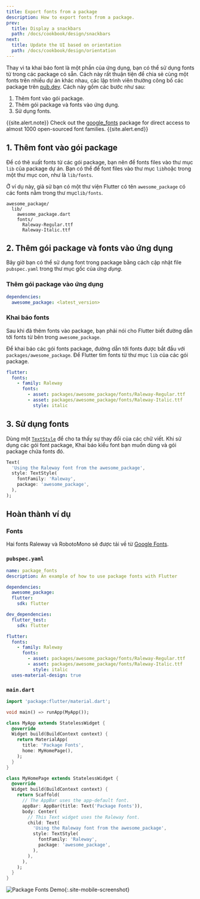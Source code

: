 ```yaml
---
title: Export fonts from a package
description: How to export fonts from a package.
prev:
  title: Display a snackbars
  path: /docs/cookbook/design/snackbars
next:
  title: Update the UI based on orientation
  path: /docs/cookbook/design/orientation
---
```


Thay vì ta khai báo font là một phần của ứng dụng, bạn có thể sử dụng fonts từ trong các package có sẵn. Cách này rất thuận tiện để chia sẻ cùng một fonts trên nhiều dự án khác nhau, các lập trình viên thường công bố các package trên [pub.dev][].
Cách này gồm các bước như sau:

  1. Thêm font vào gói package.
  2. Thêm gói package và fonts vào ứng dụng.
  3. Sử dụng fonts.

{{site.alert.note}}
  Check out the [google_fonts][] package for direct access
  to almost 1000 open-sourced font families.
{{site.alert.end}}

## 1. Thêm font vào gói package

Để có thê xuất fonts từ các gói package, bạn nên để fonts files vào thư mục `lib` của package dự án. Bạn có thể để font files vào thư mục `lib`hoặc trong một thư mục con, như là `lib/fonts`.

Ở ví dụ này, giả sử bạn có một thư viện Flutter có tên `awesome_package` có các fonts nằm trong thư mục`lib/fonts`.

```
awesome_package/
  lib/
    awesome_package.dart
    fonts/
      Raleway-Regular.ttf
      Raleway-Italic.ttf
```

## 2. Thêm gói package và fonts vào ứng dụng

Bây giờ bạn có thể sử dụng font trong package bằng cách cập nhật file `pubspec.yaml` trong thư mục gốc của *ứng dụng*.

### Thêm gói package vào ứng dụng

```yaml
dependencies:
  awesome_package: <latest_version>
```

### Khai báo fonts

Sau khi đã thêm fonts vào package, bạn phải nói cho Flutter biết đường dẫn tới fonts từ bên trong `awesome_package`.

Để khai báo các gói fonts package, đường dẫn tới fonts được bắt đầu với
`packages/awesome_package`.
Để Flutter tìm fonts từ thư mục `lib` của các gói package.

```yaml
flutter:
  fonts:
    - family: Raleway
      fonts:
        - asset: packages/awesome_package/fonts/Raleway-Regular.ttf
        - asset: packages/awesome_package/fonts/Raleway-Italic.ttf
          style: italic
```

## 3. Sử dụng fonts

Dùng một [`TextStyle`][] để cho ta thấy sự thay đổi của các chữ viết.
Khi sử dụng các gói font package, Khai báo kiểu font bạn muốn dùng và gói package chứa fonts đó.

<!-- skip -->
```dart
Text(
  'Using the Raleway font from the awesome_package',
  style: TextStyle(
    fontFamily: 'Raleway',
    package: 'awesome_package',
  ),
);
```

## Hoàn thành ví dụ

### Fonts

Hai fonts Raleway và RobotoMono sẽ được tải về từ
[Google Fonts][].

### `pubspec.yaml`

```yaml
name: package_fonts
description: An example of how to use package fonts with Flutter

dependencies:
  awesome_package:
  flutter:
    sdk: flutter

dev_dependencies:
  flutter_test:
    sdk: flutter

flutter:
  fonts:
    - family: Raleway
      fonts:
        - asset: packages/awesome_package/fonts/Raleway-Regular.ttf
        - asset: packages/awesome_package/fonts/Raleway-Italic.ttf
          style: italic
  uses-material-design: true
```

### `main.dart`

```dart
import 'package:flutter/material.dart';

void main() => runApp(MyApp());

class MyApp extends StatelessWidget {
  @override
  Widget build(BuildContext context) {
    return MaterialApp(
      title: 'Package Fonts',
      home: MyHomePage(),
    );
  }
}

class MyHomePage extends StatelessWidget {
  @override
  Widget build(BuildContext context) {
    return Scaffold(
      // The AppBar uses the app-default font.
      appBar: AppBar(title: Text('Package Fonts')),
      body: Center(
        // This Text widget uses the Raleway font.
        child: Text(
          'Using the Raleway font from the awesome_package',
          style: TextStyle(
            fontFamily: 'Raleway',
            package: 'awesome_package',
          ),
        ),
      ),
    );
  }
}
```

![Package Fonts Demo](/images/cookbook/package-fonts.png){:.site-mobile-screenshot}

[Google Fonts]: https://fonts.google.com
[google_fonts]: {{site.pub-pkg}}/google_fonts
[pub.dev]: {{site.pub}}
[`TextStyle`]: {{site.api}}/flutter/painting/TextStyle-class.html
